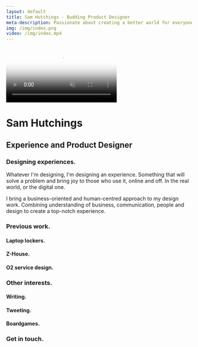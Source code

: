 ```yaml
---
layout: default
title: Sam Hutchings - Budding Product Designer
meta-description: Passionate about creating a better world for everyone, through making great products. Open to opportunities.
img: /img/index.png
video: /img/index.mp4
---
```


<div class="container-fluid remove-all-margin remove-all-padding">
  <div class="row d-flex align-items-center justify-content-center flex-column">
    <div class="col">
      <div class="card homeCard">
        <div class="card-body">
          <video class="card-img-top" alt="{{ page.title }}" poster="{{ page.img }}" autoplay loop controls muted>
            <source src="{{ page.video }}" type="video/mp4">
          </video>
          <h1>Sam Hutchings</h1>
          <h2>Experience and Product Designer</h2>
          <h3>Designing experiences.</h3>
            <p>Whatever I'm designing, I'm designing an experience. Something that will solve a problem and bring joy to those who use it, online and off. In the real world, or the digital one.</p>
            <p>I bring a business-oriented and human-centred approach to my design work. Combining understanding of business, communication, people and design to create a top-notch experience.</p>
          <h3>Previous work.</h3>
            <h4>Laptop lockers.</h4>
            <h4>Z-House.</h4>
            <h4>O2 service design.</h4>
          <h3>Other interests.</h3>
            <h4>Writing.</h4>
            <h4>Tweeting.</h4>
            <h4>Boardgames.</h4>
          <h3>Get in touch.</h3>
        </div>
      </div>
    </div>
  </div>
</div>
